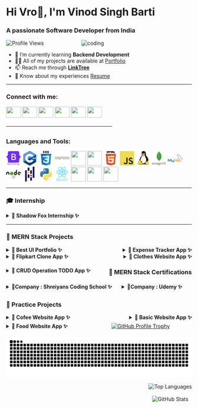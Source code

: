 <h1 align="left">Hi Vro👋, I'm Vinod Singh Barti</h1>
<h3 align="left">A passionate Software Developer from India</h3>

<img align="right" alt="coding" width="300" src="https://media.tenor.com/jCk8c5_Q4J0AAAAC/hacker.gif">

<p>
  <img src="https://komarev.com/ghpvc/?username=vinod123456183&label=Profile%20views&color=0e75b6&style=flat" alt="Profile Views" />
</p>

- 🌱 I’m currently learning **Backend Development**  
- 👨‍💻 All of my projects are available at [Portfolio](https://capable-griffin-321a17.netlify.app/)  
- 📫 Reach me through **[LinkTree](https://linktr.ee/vinod___1)**  
- 📄 Know about my experiences [Resume](https://drive.google.com/file/d/150unc_zlTSThdXE8Pt5h7qPploZb5Aiz/view?usp=drivesdk)
---

<h3 align="left">Connect with me:</h3>
<p align="left">
  <a href="https://linkedin.com/in/vinod-barti-339571268" target="blank"><img align="center" src="https://raw.githubusercontent.com/rahuldkjain/github-profile-readme-generator/master/src/images/icons/Social/linked-in-alt.svg" height="30" width="40" /></a>
  <a href="https://fb.com/vinodsingh.barti" target="blank"><img align="center" src="https://raw.githubusercontent.com/rahuldkjain/github-profile-readme-generator/master/src/images/icons/Social/facebook.svg" height="30" width="40" /></a>
  <a href="https://www.instagram.com/v1n0d_0lx/" target="blank"><img align="center" src="https://raw.githubusercontent.com/rahuldkjain/github-profile-readme-generator/master/src/images/icons/Social/instagram.svg" height="30" width="40" /></a>
  <a href="https://medium.com/@vinodsinghbarti420" target="blank"><img align="center" src="https://raw.githubusercontent.com/rahuldkjain/github-profile-readme-generator/master/src/images/icons/Social/medium.svg" height="30" width="40" /></a>
  <a href="https://www.leetcode.com/33_deeppak_33" target="blank"><img align="center" src="https://raw.githubusercontent.com/rahuldkjain/github-profile-readme-generator/master/src/images/icons/Social/leet-code.svg" height="30" width="40" /></a>
  <a href="https://auth.geeksforgeeks.org/user/devilstriu5ho" target="blank"><img align="center" src="https://raw.githubusercontent.com/rahuldkjain/github-profile-readme-generator/master/src/images/icons/Social/geeks-for-geeks.svg" height="30" width="40" /></a>
</p>

───────────────────────────── 



<h3 align="left">Languages and Tools:</h3>
<p align="left">
  <a href="https://getbootstrap.com" target="_blank"><img src="https://raw.githubusercontent.com/devicons/devicon/master/icons/bootstrap/bootstrap-plain-wordmark.svg" width="40" height="40"/></a>
  <a href="https://www.w3schools.com/cpp/" target="_blank"><img src="https://raw.githubusercontent.com/devicons/devicon/master/icons/cplusplus/cplusplus-original.svg" width="40" height="40"/></a>
  <a href="https://www.w3schools.com/css/" target="_blank"><img src="https://raw.githubusercontent.com/devicons/devicon/master/icons/css3/css3-original-wordmark.svg" width="40" height="40"/></a>
  <a href="https://expressjs.com" target="_blank"><img src="https://raw.githubusercontent.com/devicons/devicon/master/icons/express/express-original-wordmark.svg" width="40" height="40"/></a>
  <a href="https://www.figma.com/" target="_blank"><img src="https://www.vectorlogo.zone/logos/figma/figma-icon.svg" width="40" height="40"/></a>
  <a href="https://git-scm.com/" target="_blank"><img src="https://www.vectorlogo.zone/logos/git-scm/git-scm-icon.svg" width="40" height="40"/></a>
  <a href="https://www.w3.org/html/" target="_blank"><img src="https://raw.githubusercontent.com/devicons/devicon/master/icons/html5/html5-original-wordmark.svg" width="40" height="40"/></a>
  <a href="https://developer.mozilla.org/en-US/docs/Web/JavaScript" target="_blank"><img src="https://raw.githubusercontent.com/devicons/devicon/master/icons/javascript/javascript-original.svg" width="40" height="40"/></a>
  <a href="https://www.linux.org/" target="_blank"><img src="https://raw.githubusercontent.com/devicons/devicon/master/icons/linux/linux-original.svg" width="40" height="40"/></a>
  <a href="https://www.mongodb.com/" target="_blank"><img src="https://raw.githubusercontent.com/devicons/devicon/master/icons/mongodb/mongodb-original-wordmark.svg" width="40" height="40"/></a>
  <a href="https://www.mysql.com/" target="_blank"><img src="https://raw.githubusercontent.com/devicons/devicon/master/icons/mysql/mysql-original-wordmark.svg" width="40" height="40"/></a>
  <a href="https://nodejs.org" target="_blank"><img src="https://raw.githubusercontent.com/devicons/devicon/master/icons/nodejs/nodejs-original-wordmark.svg" width="40" height="40"/></a>
  <a href="https://pandas.pydata.org/" target="_blank"><img src="https://raw.githubusercontent.com/devicons/devicon/2ae2a900d2f041da66e950e4d48052658d850630/icons/pandas/pandas-original.svg" width="40" height="40"/></a>
  <a href="https://www.python.org" target="_blank"><img src="https://raw.githubusercontent.com/devicons/devicon/master/icons/python/python-original.svg" width="40" height="40"/></a>
  <a href="https://reactjs.org/" target="_blank"><img src="https://raw.githubusercontent.com/devicons/devicon/master/icons/react/react-original-wordmark.svg" width="40" height="40"/></a>
  <a href="https://scikit-learn.org/" target="_blank"><img src="https://upload.wikimedia.org/wikipedia/commons/0/05/Scikit_learn_logo_small.svg" width="40" height="40"/></a>
  <a href="https://seaborn.pydata.org/" target="_blank"><img src="https://seaborn.pydata.org/_images/logo-mark-lightbg.svg" width="40" height="40"/></a>
  <a href="https://tailwindcss.com/" target="_blank"><img src="https://www.vectorlogo.zone/logos/tailwindcss/tailwindcss-icon.svg" width="40" height="40"/></a>
</p>


---




### 🎓 Internship
<details>
  <summary><strong>📝 Shadow Fox Internship ✨</strong></summary>
  <br>
 
  <div style="display: flex; justify-content: space-between; align-items: center; flex-wrap: wrap; gap: 20px;">
    <!-- Info Section -->
    <div style="flex: 1; min-width: 250px;">
      <ul>
        <li>🧰 <strong>Tech Stack:</strong> React ⚛️, Tailwind CSS 💨, MUI 🎨, Express.js 🚂, JWT 🔐, Formspree 🌐</li>
        <li>📅 <strong>Duration:</strong> 1 Feb 2025 - 1 March - 2025 🗓️</li>
        <li>🚀 <strong>Live Demo:</strong> <a href="https://blazing-emerald-dragonfly-soaring-acr.netlify.app/" target="_blank">Click Here 🔗</a></li>
        <li>📦 <strong>GitHub Repo:</strong> <a href="https://github.com/Vinod123456183/Project-1___PortFolio--2_CodSoft" target="_blank">GitHub Repository 🐙💾</a></li>
        <li>✅ <strong>Status:</strong> Completed ✅✨</li> 
      </ul>
    </div>
    <!-- Image Gallery -->
    <div style="flex: 1; min-width: 280px;">
      <div style="display: flex; gap: 20px; flex-wrap: wrap; justify-content: center;">
        <img src="https://github.com/Vinod123456183/Coding_Resource/blob/main/Projects%20Images/InternShip-Shadow-Fox/Screenshot%202025-06-14%20060338.png" 
          alt="Screenshot 1"  
          style="width: 30%; aspect-ratio: 16/9; border-radius: 10px; object-fit: cover;" 
        />
        <img src="https://github.com/Vinod123456183/Coding_Resource/blob/main/Projects%20Images/InternShip-Shadow-Fox/Screenshot%202025-06-14%20060324.png" 
          alt="Screenshot 2"  
          style="width: 30%; aspect-ratio: 16/9; border-radius: 10px; object-fit: cover;" 
        />
        <img src="https://github.com/Vinod123456183/Coding_Resource/blob/main/Projects%20Images/InternShip-Shadow-Fox/Screenshot%202025-06-14%20060350.png" 
          alt="Screenshot 3"  
          style="width: 30%; aspect-ratio: 16/9; border-radius: 10px; object-fit: cover;" 
        />
      </div>
    </div>
  </div>
</details>

---



### 🚀 MERN Stack Projects
 
<div style="display: flex; justify-content: space-between; align-items: center; flex-wrap: wrap;">
 <details>
  <summary><strong>🌟 Best UI Portfolio ✨</strong></summary>
  <br>

  <div style="display: flex; justify-content: space-between; align-items: center; flex-wrap: wrap; gap: 20px;">
    <!-- Info Section -->
    <div style="flex: 1; min-width: 250px;">
      <ul>
        <li>🛠️ <strong>Tech Stack :</strong> React ⚛️, Tailwind CSS 💨, MUI 🎨, Formspree ✉️</li>
        <li>📅 <strong>Created On :</strong> 18 September 2024 📆</li>
        <li>🌐 <strong>Live Demo :</strong> <a href="https://capable-griffin-321a17.netlify.app/" target="_blank">Click Here 🔗</a></li>
        <li>🔒 <strong>GitHub Repo :</strong> <a href="https://capable-griffin-321a17.netlify.app/" target="_blank">Private 🔐</a></li>
        <li>✅ <strong>Status :</strong> Completed 🎯</li>
      </ul>
    </div>
    <div style="flex: 1; min-width: 280px;">
      <div style="display: flex; gap: 20px; flex-wrap: wrap; justify-content: center;">
        <img src="https://github.com/Vinod123456183/Coding_Resource/blob/main/Projects%20Images/Capable%20Gr/Screenshot%202025-06-14%20041735.png" 
          alt="Screenshot 1"  
          style="width: 30%; aspect-ratio: 16/9; border-radius: 10px; object-fit: cover;" 
        />
        <img src="https://github.com/Vinod123456183/Coding_Resource/blob/main/Projects%20Images/Capable%20Gr/Screenshot%202025-06-14%20041806.png" 
          alt="Screenshot 2"  
          style="width: 30%; aspect-ratio: 16/9; border-radius: 10px; object-fit: cover;" 
        />
        <img src="https://github.com/Vinod123456183/Coding_Resource/blob/main/Projects%20Images/Capable%20Gr/Screenshot%202025-06-14%20041841.png" 
          alt="Screenshot 3"  
          style="width: 30%; aspect-ratio: 16/9; border-radius: 10px; object-fit: cover;" 
        />
      </div>
    </div>
  </div>
</details>

 <details>
  <summary><strong>💸 Expense Tracker App ✨</strong></summary>
  <br>

  <div style="display: flex; justify-content: space-between; align-items: center; flex-wrap: wrap; gap: 20px;">
    <!-- Info Section -->
    <div style="flex: 1; min-width: 250px;">
      <ul>
        <li>🧰 <strong>Tech Stack:</strong> React ⚛️, Tailwind CSS 💨, MUI 🎨, Formspree ✉️, Node.js 🟩, Express.js 🚂, JWT 🔐</li>
        <li>📆 <strong>Created On:</strong> 26 May 2025 🗓️</li>
        <li>🌐 <strong>Live Demo:</strong> <a href="https://roaring-frangollo-54814f.netlify.app/" target="_blank">Click Here 🔗</a></li>
        <li>📁 <strong>GitHub Repo:</strong> <a href="https://github.com/Vinod123456183/MERN-Expense-Tracker-App" target="_blank">Github Repository 💾</a></li>
        <li>⏳ <strong>Status:</strong> Completed ✅ – More Features Coming Soon 🚧✨</li> 
      </ul>
    </div>
    <!-- Image Gallery -->
    <div style="flex: 1; min-width: 280px;">
      <div style="display: flex; gap: 20px; flex-wrap: wrap; justify-content: center;">
        <img src="https://github.com/Vinod123456183/Coding_Resource/blob/main/Projects%20Images/Expense%20Tracker/1748148984749.jpeg" 
          alt="Screenshot 1"  
          style="width: 30%; aspect-ratio: 16/9; border-radius: 10px; object-fit: cover;" 
        />
        <img src="https://github.com/Vinod123456183/Coding_Resource/blob/main/Projects%20Images/Expense%20Tracker/1748148984785.jpeg" 
          alt="Screenshot 2"  
          style="width: 30%; aspect-ratio: 16/9; border-radius: 10px; object-fit: cover;" 
        />
        <img src="https://github.com/Vinod123456183/Coding_Resource/blob/main/Projects%20Images/Expense%20Tracker/1748148985430.jpeg" 
          alt="Screenshot 3"  
          style="width: 30%; aspect-ratio: 16/9; border-radius: 10px; object-fit: cover;" 
        />
      </div>
    </div>

  </div>
</details>

 <details>
  <summary><strong>🏬 Flipkart Clone  App ✨</strong></summary>
  <br>

  <div style="display: flex; justify-content: space-between; align-items: center; flex-wrap: wrap; gap: 20px;">
    <!-- Info Section -->
    <div style="flex: 1; min-width: 250px;">
      <ul>
        <li>🧰 <strong>Tech Stack:</strong> React ⚛️, Tailwind CSS 💨, MUI 🎨 </li>
        <li>📆 <strong>Created On:</strong> 12 December 2024 🗓️</li>
        <li>🌐 <strong>Live Demo:</strong> <a href="https://lighthearted-concha-329e45.netlify.app" target="_blank">Click Here 🔗</a></li>
        <li>📁 <strong>GitHub Repo:</strong> <a href="https://github.com/Vinod123456183/Flipkart-Clone-1.0" target="_blank">Github Repository 💾</a></li>
        <li>⏳ <strong>Status:</strong> Completed ✅ – More Features Coming Soon 🚧✨</li> 
      </ul>
    </div>
    <!-- Image Gallery -->
    <div style="flex: 1; min-width: 280px;">
      <div style="display: flex; gap: 20px; flex-wrap: wrap; justify-content: center;">
        <img src="https://github.com/Vinod123456183/Coding_Resource/blob/main/Projects%20Images/Flipkart/Screenshot%202025-06-14%20041532.png" 
          alt="Screenshot 1"  
          style="width: 30%; aspect-ratio: 16/9; border-radius: 10px; object-fit: cover;" 
        />
        <img src="https://github.com/Vinod123456183/Coding_Resource/blob/main/Projects%20Images/Flipkart/Screenshot%202025-06-14%20041701.png" 
          alt="Screenshot 2"  
          style="width: 30%; aspect-ratio: 16/9; border-radius: 10px; object-fit: cover;" 
        />
        <img src="https://github.com/Vinod123456183/Coding_Resource/blob/main/Projects%20Images/Flipkart/Screenshot%202025-06-14%20041622.png" 
          alt="Screenshot 3"  
          style="width: 30%; aspect-ratio: 16/9; border-radius: 10px; object-fit: cover;" 
        />
      </div>
    </div>

  </div>
</details>

 <details>
  <summary><strong>👕 Clothes Website App ✨</strong></summary>
  <br>

  <div style="display: flex; justify-content: space-between; align-items: center; flex-wrap: wrap; gap: 20px;">
    <!-- Info Section -->
    <div style="flex: 1; min-width: 250px;">
      <ul>
        <li>🧰 <strong>Tech Stack:</strong> React ⚛️, Tailwind CSS 💨, MUI 🎨 </li>
        <li>📆 <strong>Created On:</strong> 10 January 2025 🗓️</li>
        <li>🌐 <strong>Live Demo:</strong> <a href="https://wondrous-cactus-f0ab23.netlify.app" target="_blank">Click Here 🔗</a></li>
        <li>📁 <strong>GitHub Repo:</strong> <a href="https://github.com/Vinod123456183/E-Com-Branded" target="_blank">Github Repository 💾</a></li>
        <li>⏳ <strong>Status:</strong> Completed ✅ – More Features Coming Soon 🚧✨</li> 
      </ul>
    </div>
    <!-- Image Gallery -->
    <div style="flex: 1; min-width: 280px;">
      <div style="display: flex; gap: 20px; flex-wrap: wrap; justify-content: center;">
        <img src="https://github.com/Vinod123456183/Coding_Resource/blob/main/Projects%20Images/Online%20Clothes/Screenshot%202025-06-14%20041958.png" 
          alt="Screenshot 1"  
          style="width: 30%; aspect-ratio: 16/9; border-radius: 10px; object-fit: cover;" 
        />
        <img src="https://github.com/Vinod123456183/Coding_Resource/blob/main/Projects%20Images/Online%20Clothes/Screenshot%202025-06-14%20042017.png" 
          alt="Screenshot 2"  
          style="width: 30%; aspect-ratio: 16/9; border-radius: 10px; object-fit: cover;" 
        />
        <img src="https://github.com/Vinod123456183/Coding_Resource/blob/main/Projects%20Images/Online%20Clothes/Screenshot%202025-06-14%20042032.png" 
          alt="Screenshot 3"  
          style="width: 30%; aspect-ratio: 16/9; border-radius: 10px; object-fit: cover;" 
        />
      </div>
    </div>

  </div>
</details>

<details>
  <summary><strong>📝 CRUD Operation TODO App ✨</strong></summary>
  <br>

  <div style="display: flex; justify-content: space-between; align-items: center; flex-wrap: wrap; gap: 20px;">
    <!-- Info Section -->
    <div style="flex: 1; min-width: 250px;">
      <ul>
        <li>🧰 <strong>Tech Stack:</strong> React ⚛️, Tailwind CSS 💨, MUI 🎨, Express.js 🚂, JWT 🔐, Node.js 🌐</li>
        <li>📅 <strong>Created On:</strong> 30 March 2025 🗓️</li>
        <li>🚀 <strong>Live Demo:</strong> <a href="https://github.com/Vinod123456183/Blog-App-With-Login-Logout-Practice" target="_blank">Click Here 🔗</a></li>
        <li>📦 <strong>GitHub Repo:</strong> <a href="https://blog-app-with-login-logout-practice.onrender.com/" target="_blank">GitHub Repository 🐙💾</a></li>
        <li>✅ <strong>Status:</strong> Completed ✅✨</li> 
      </ul>
    </div>
    <!-- Image Gallery -->
    <div style="flex: 1; min-width: 280px;">
      <div style="display: flex; gap: 20px; flex-wrap: wrap; justify-content: center;">
        <img src="https://github.com/Vinod123456183/Coding_Resource/blob/main/Projects%20Images/CRUD/Screenshot%202025-06-14%20051355.png" 
          alt="Screenshot 1"  
          style="width: 30%; aspect-ratio: 16/9; border-radius: 10px; object-fit: cover;" 
        />
        <img src="https://github.com/Vinod123456183/Coding_Resource/blob/main/Projects%20Images/CRUD/Screenshot%202025-06-14%20051405.png" 
          alt="Screenshot 2"  
          style="width: 30%; aspect-ratio: 16/9; border-radius: 10px; object-fit: cover;" 
        />
        <img src="https://github.com/Vinod123456183/Coding_Resource/blob/main/Projects%20Images/CRUD/Screenshot%202025-06-14%20051418.png" 
          alt="Screenshot 3"  
          style="width: 30%; aspect-ratio: 16/9; border-radius: 10px; object-fit: cover;" 
        />
      </div>
    </div>
  </div>
</details>

---
 

### 📜 MERN Stack Certifications 
 
<details>
  <summary><strong>🏬Company :  Shreiyans Coding School ✨</strong></summary>
  <br>
  
  - 🧠 **Backend Development Domination**  
    - 🏷️ Major: Backend Development  
    - 🧪 Minor: NodeJs , JWT , REST APIs, MongoDB, Express.js  
  <details>
    <summary>📄 View Certificate</summary>
    <div style="display: flex; justify-content: center;">
      <img src="https://github.com/Vinod123456183/Coding_Resource/blob/main/Udemy%20Certifications/Backend%20Dom/Screenshot%202025-06-14%20062408.png" width="400" style="border-radius: 10px;" />
    </div>
  </details>
</details>
 
<details>
  <summary><strong>🏢Company : Udemy ✨</strong></summary>
  <br>
  
  - 🌐 **MERN Stack Developer Program**  
    - 🏷️ Major: MERN Stack  
    - 🧪 Minor: React.js, Node.js, MongoDB , MUI , HTML5 , CSS , TailwindCSS    

  <details>
    <summary>📄 View Certificates</summary>
    <br>
    <div style="display: flex; flex-wrap: wrap; gap: 20px; justify-content: center;">
      <img src="https://github.com/Vinod123456183/Coding_Resource/blob/main/Udemy%20Certifications/MERn/Html%205.5.jpg" width="300" style="border-radius: 10px;" />
      <img src="https://github.com/Vinod123456183/Coding_Resource/blob/main/Udemy%20Certifications/MERn/CSS.jpg" width="300" style="border-radius: 10px;" />
      <img src="https://github.com/Vinod123456183/Coding_Resource/blob/main/Udemy%20Certifications/MERn/CSS%205.jpg" width="300" style="border-radius: 10px;" />
      <img src="https://github.com/Vinod123456183/Coding_Resource/blob/main/Udemy%20Certifications/MERn/FULL%20HJC%2017%20.jpg" width="300" style="border-radius: 10px;" />
      <img src="https://github.com/Vinod123456183/Coding_Resource/blob/main/Udemy%20Certifications/MERn/React%203.5.jpg" width="300" style="border-radius: 10px;" />
    </div>
  </details>
</details>












 ---





### 🚀 Practice  Projects
 
<div style="display: flex; justify-content: space-between; align-items: center; flex-wrap: wrap;">


<details>
  <summary><strong>📝 Cofee Website App ✨</strong></summary>
  <br>

  <div style="display: flex; justify-content: space-between; align-items: center; flex-wrap: wrap; gap: 20px;">
    <!-- Info Section -->
    <div style="flex: 1; min-width: 250px;">
      <ul>
        <li>🧰 <strong>Tech Stack:</strong> React ⚛️, Tailwind CSS 💨, MUI 🎨, Express.js 🚂, JWT 🔐, Node.js 🌐</li>
        <li>📅 <strong>Created On:</strong> 24 Feb 2024 🗓️</li>
        <li>🚀 <strong>Live Demo:</strong> <a href="https://starlit-pasca-1e0d77.netlify.app/" target="_blank">Click Here 🔗</a></li>
        <li>📦 <strong>GitHub Repo:</strong> <a href="https://github.com/Vinod123456183/Cofee-WebSite" target="_blank">GitHub Repository 🐙💾</a></li>
        <li>✅ <strong>Status:</strong> Completed ✅✨</li> 
      </ul>
    </div>
    <!-- Image Gallery -->
    <div style="flex: 1; min-width: 280px;">
      <div style="display: flex; gap: 20px; flex-wrap: wrap; justify-content: center;">
        <img src="https://github.com/Vinod123456183/Coding_Resource/blob/main/Practice%20Project%20Images/Basic%20Website/Screenshot%202025-06-14%20042641.png" 
          alt="Screenshot 1"  
          style="width: 30%; aspect-ratio: 16/9; border-radius: 10px; object-fit: cover;" 
        />
        <img src="https://github.com/Vinod123456183/Coding_Resource/blob/main/Practice%20Project%20Images/Basic%20Website/Screenshot%202025-06-14%20042652.png" 
          alt="Screenshot 2"  
          style="width: 30%; aspect-ratio: 16/9; border-radius: 10px; object-fit: cover;" 
        />
        <img src="https://github.com/Vinod123456183/Coding_Resource/blob/main/Practice%20Project%20Images/Basic%20Website/Screenshot%202025-06-14%20042715.png" 
          alt="Screenshot 3"  
          style="width: 30%; aspect-ratio: 16/9; border-radius: 10px; object-fit: cover;" 
        />
      </div>
    </div>
  </div>
</details>





  <details>
  <summary><strong>📡 Basic  Website App ✨</strong></summary>
  <br>

  <div style="display: flex; justify-content: space-between; align-items: center; flex-wrap: wrap; gap: 20px;">
    <!-- Info Section -->
    <div style="flex: 1; min-width: 250px;">
      <ul>
        <li>🧰 <strong>Tech Stack:</strong> React ⚛️, Tailwind CSS 💨, MUI 🎨 </li>
        <li>📆 <strong>Created On:</strong> 12 December 2024 🗓️</li>
        <li>🌐 <strong>Live Demo:</strong> <a href="https://profound-llama-d881be.netlify.app/" target="_blank">Click Here 🔗</a></li>
        <li>📁 <strong>GitHub Repo:</strong> <a href="https://profound-llama-d881be.netlify.app/" target="_blank">Github Repository 💾</a></li>
        <li>⏳ <strong>Status:</strong> Completed ✅✨</li> 
      </ul>
    </div>
    <!-- Image Gallery -->
    <div style="flex: 1; min-width: 280px;">
      <div style="display: flex; gap: 20px; flex-wrap: wrap; justify-content: center;">
        <img src="https://github.com/Vinod123456183/Coding_Resource/blob/main/Practice%20Project%20Images/Jaggnath%20Google/Screenshot%202025-06-14%20042732.png" 
          alt="Screenshot 1"  
          style="width: 30%; aspect-ratio: 16/9; border-radius: 10px; object-fit: cover;" 
        />
        <img src="https://github.com/Vinod123456183/Coding_Resource/blob/main/Practice%20Project%20Images/Jaggnath%20Google/Screenshot%202025-06-14%20042743.png" 
          alt="Screenshot 2"  
          style="width: 30%; aspect-ratio: 16/9; border-radius: 10px; object-fit: cover;" 
        />
        <img src="https://github.com/Vinod123456183/Coding_Resource/blob/main/Practice%20Project%20Images/Jaggnath%20Google/Screenshot%202025-06-14%20042758.png" 
          alt="Screenshot 3"  
          style="width: 30%; aspect-ratio: 16/9; border-radius: 10px; object-fit: cover;" 
        />
      </div>
    </div>

  </div>
</details>



  <details>
  <summary><strong>🍕 Food Website App ✨</strong></summary>
  <br>

  <div style="display: flex; justify-content: space-between; align-items: center; flex-wrap: wrap; gap: 20px;">
    <!-- Info Section -->
    <div style="flex: 1; min-width: 250px;">
      <ul>
        <li>🧰 <strong>Tech Stack:</strong> React ⚛️, Tailwind CSS 💨, MUI 🎨 </li>
        <li>📆 <strong>Created On:</strong> 12 Feb 2025 🗓️</li>
        <li>🌐 <strong>Live Demo:</strong> <a href="https://best-eats-mine-code-comm.netlify.app/" target="_blank">Click Here 🔗</a></li>
        <li>📁 <strong>GitHub Repo:</strong> <a href="https://best-eats-mine-code-comm.netlify.app/" target="_blank">Github Repository 💾</a></li>
        <li>⏳ <strong>Status:</strong> Completed ✅✨</li> 
      </ul>
    </div>
    <!-- Image Gallery -->
    <div style="flex: 1; min-width: 280px;">
      <div style="display: flex; gap: 20px; flex-wrap: wrap; justify-content: center;">
        <img src="https://github.com/Vinod123456183/Coding_Resource/blob/main/Practice%20Project%20Images/Food%20Web/Screenshot%202025-06-14%20042813.png" 
          alt="Screenshot 1"  
          style="width: 30%; aspect-ratio: 16/9; border-radius: 10px; object-fit: cover;" 
        />
        <img src="https://github.com/Vinod123456183/Coding_Resource/blob/main/Practice%20Project%20Images/Food%20Web/Screenshot%202025-06-14%20042823.png" 
          alt="Screenshot 2"  
          style="width: 30%; aspect-ratio: 16/9; border-radius: 10px; object-fit: cover;" 
        />
        <img src="https://github.com/Vinod123456183/Coding_Resource/blob/main/Practice%20Project%20Images/Food%20Web/Screenshot%202025-06-14%20042838.png" 
          alt="Screenshot 3"  
          style="width: 30%; aspect-ratio: 16/9; border-radius: 10px; object-fit: cover;" 
        />
      </div>
    </div>

  </div>
</details>

 




 


 
---





<div align="center">
  <a href="https://github.com/ryo-ma/github-profile-trophy">
    <img src="https://github-profile-trophy.vercel.app/?username=Vinod123456183" alt="GitHub Profile Trophy" />
  </a>
</div>



---


<p align="center">
  <img src="https://github.com/Vinod123456183/Vinod123456183/blob/output/github-snake-dark.svg" alt="snake gif">
</p>


---


<div align="center">
  <img src="https://github-readme-stats.vercel.app/api/top-langs?username=Vinod123456183&show_icons=true&locale=en&layout=compact" alt="Top Languages" />
  <br><br>
  <img src="https://github-readme-stats.vercel.app/api?username=Vinod123456183&show_icons=true&locale=en" alt="GitHub Stats" />
</div>
